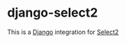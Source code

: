 django-select2
==============

This is a [Django](https://www.djangoproject.com/) integration for [Select2](http://ivaynberg.github.com/select2/)